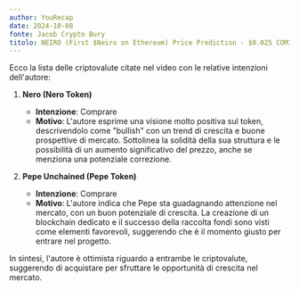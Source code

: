 ```yaml
---
author: YouRecap
date: 2024-10-08
fonte: Jacob Crypto Bury
titolo: NEIRO (First $Neiro on Ethereum) Price Prediction - $0.025 COMING?!?
---
```


Ecco la lista delle criptovalute citate nel video con le relative intenzioni dell'autore:

1. **Nero (Nero Token)**
   - **Intenzione**: Comprare
   - **Motivo**: L'autore esprime una visione molto positiva sul token, descrivendolo come "bullish" con un trend di crescita e buone prospettive di mercato. Sottolinea la solidità della sua struttura e le possibilità di un aumento significativo del prezzo, anche se menziona una potenziale correzione.

2. **Pepe Unchained (Pepe Token)**
   - **Intenzione**: Comprare
   - **Motivo**: L'autore indica che Pepe sta guadagnando attenzione nel mercato, con un buon potenziale di crescita. La creazione di un blockchain dedicato e il successo della raccolta fondi sono visti come elementi favorevoli, suggerendo che è il momento giusto per entrare nel progetto.

In sintesi, l'autore è ottimista riguardo a entrambe le criptovalute, suggerendo di acquistare per sfruttare le opportunità di crescita nel mercato.

